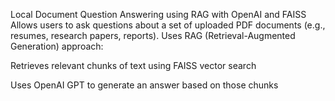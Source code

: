 Local Document Question Answering using RAG with OpenAI and FAISS
Allows users to ask questions about a set of uploaded PDF documents (e.g., resumes, research papers, reports).
Uses RAG (Retrieval-Augmented Generation) approach:

Retrieves relevant chunks of text using FAISS vector search

Uses OpenAI GPT to generate an answer based on those chunks
